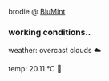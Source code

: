 brodie @ [BluMint](https://www.linkedin.com/company/blumint-io/)

<!--weather_start-->
### working conditions..

weather: overcast clouds ☁️

temp: 20.11 °C 🥶

<!--weather_end-->
